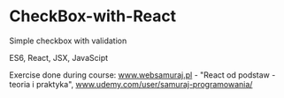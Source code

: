 # CheckBox-with-React
Simple checkbox with validation

ES6, React, JSX, JavaScipt

Exercise done during course: www.websamuraj.pl - "React od podstaw - teoria i praktyka",
www.udemy.com/user/samuraj-programowania/




